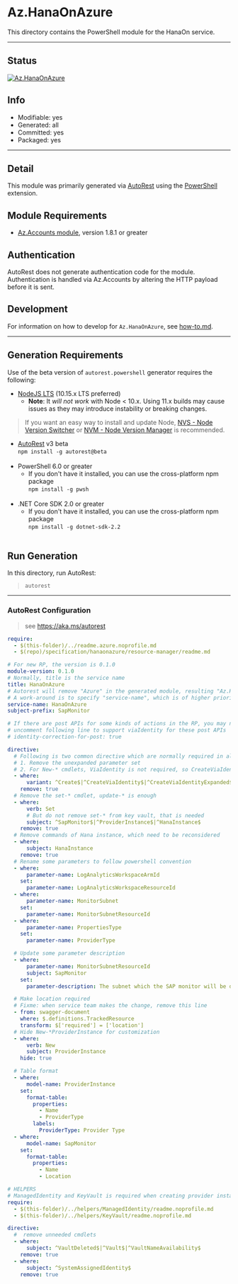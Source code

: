 <!-- region Generated -->
# Az.HanaOnAzure
This directory contains the PowerShell module for the HanaOn service.

---
## Status
[![Az.HanaOnAzure](https://img.shields.io/powershellgallery/v/Az.HanaOnAzure.svg?style=flat-square&label=Az.HanaOnAzure "Az.HanaOnAzure")](https://www.powershellgallery.com/packages/Az.HanaOnAzure/)

## Info
- Modifiable: yes
- Generated: all
- Committed: yes
- Packaged: yes

---
## Detail
This module was primarily generated via [AutoRest](https://github.com/Azure/autorest) using the [PowerShell](https://github.com/Azure/autorest.powershell) extension.

## Module Requirements
- [Az.Accounts module](https://www.powershellgallery.com/packages/Az.Accounts/), version 1.8.1 or greater

## Authentication
AutoRest does not generate authentication code for the module. Authentication is handled via Az.Accounts by altering the HTTP payload before it is sent.

## Development
For information on how to develop for `Az.HanaOnAzure`, see [how-to.md](how-to.md).
<!-- endregion -->

---
## Generation Requirements
Use of the beta version of `autorest.powershell` generator requires the following:
- [NodeJS LTS](https://nodejs.org) (10.15.x LTS preferred)
  - **Note**: It *will not work* with Node < 10.x. Using 11.x builds may cause issues as they may introduce instability or breaking changes.
> If you want an easy way to install and update Node, [NVS - Node Version Switcher](../nodejs/installing-via-nvs.md) or [NVM - Node Version Manager](../nodejs/installing-via-nvm.md) is recommended.
- [AutoRest](https://aka.ms/autorest) v3 beta <br>`npm install -g autorest@beta`<br>&nbsp;
- PowerShell 6.0 or greater
  - If you don't have it installed, you can use the cross-platform npm package <br>`npm install -g pwsh`<br>&nbsp;
- .NET Core SDK 2.0 or greater
  - If you don't have it installed, you can use the cross-platform npm package <br>`npm install -g dotnet-sdk-2.2`<br>&nbsp;

## Run Generation
In this directory, run AutoRest:
> `autorest`

---
### AutoRest Configuration
> see https://aka.ms/autorest

``` yaml
require:
  - $(this-folder)/../readme.azure.noprofile.md
  - $(repo)/specification/hanaonazure/resource-manager/readme.md

# For new RP, the version is 0.1.0
module-version: 0.1.0
# Normally, title is the service name
title: HanaOnAzure
# Autorest will remove "Azure" in the generated module, resulting "Az.HanaOn"
# A work-around is to specify "service-name", which is of higher priority when calc the module name
service-name: HanaOnAzure
subject-prefix: SapMonitor

# If there are post APIs for some kinds of actions in the RP, you may need to
# uncomment following line to support viaIdentity for these post APIs
# identity-correction-for-post: true

directive:
  # Following is two common directive which are normally required in all the RPs
  # 1. Remove the unexpanded parameter set
  # 2. For New-* cmdlets, ViaIdentity is not required, so CreateViaIdentityExpanded is removed as well
  - where:
      variant: ^Create$|^CreateViaIdentity$|^CreateViaIdentityExpanded$|^Update$|^UpdateViaIdentity$
    remove: true
  # Remove the set-* cmdlet, update-* is enough
  - where:
      verb: Set
      # But do not remove set-* from key vault, that is needed
      subject: ^SapMonitor$|^ProviderInstance$|^HanaInstance$
    remove: true
  # Remove commands of Hana instance, which need to be reconsidered
  - where:
      subject: HanaInstance
    remove: true
  # Rename some parameters to follow powershell convention
  - where:
      parameter-name: LogAnalyticsWorkspaceArmId
    set:
      parameter-name: LogAnalyticsWorkspaceResourceId
  - where:
      parameter-name: MonitorSubnet
    set:
      parameter-name: MonitorSubnetResourceId
  - where:
      parameter-name: PropertiesType
    set:
      parameter-name: ProviderType

  # Update some parameter description
  - where:
      parameter-name: MonitorSubnetResourceId
      subject: SapMonitor
    set:
      parameter-description: The subnet which the SAP monitor will be deployed in. It should be the same subnet of HANA database.

  # Make location required
  # Fixme: when service team makes the change, remove this line
  - from: swagger-document
    where: $.definitions.TrackedResource
    transform: $['required'] = ['location']
  # Hide New-*ProviderInstance for customization
  - where:
      verb: New
      subject: ProviderInstance
    hide: true

  # Table format
  - where:
      model-name: ProviderInstance
    set:
      format-table:
        properties:
          - Name
          - ProviderType
        labels:
          ProviderType: Provider Type
  - where:
      model-name: SapMonitor
    set:
      format-table:
        properties:
          - Name
          - Location
```

``` yaml
# HELPERS
# ManagedIdentity and KeyVault is required when creating provider instance
require:
  - $(this-folder)/../helpers/ManagedIdentity/readme.noprofile.md
  - $(this-folder)/../helpers/KeyVault/readme.noprofile.md

directive:
  #  remove unneeded cmdlets
  - where:
      subject: ^VaultDeleted$|^Vault$|^VaultNameAvailability$
    remove: true
  - where:
      subject: ^SystemAssignedIdentity$
    remove: true
```
